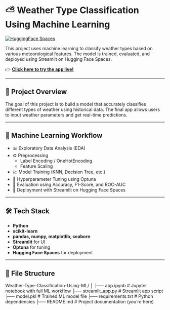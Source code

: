 # ⛅ Weather Type Classification Using Machine Learning

[![HuggingFace Spaces](https://img.shields.io/badge/Launch%20App-HuggingFace-blue?logo=huggingface)](https://huggingface.co/spaces/bsnehith1218/Weather_Type_Classification)

This project uses machine learning to classify weather types based on various meteorological features. The model is trained, evaluated, and deployed using Streamlit on Hugging Face Spaces.

👉 **[Click here to try the app live!](https://huggingface.co/spaces/bsnehith1218/Weather_Type_Classification)**

---

## 📌 Project Overview

The goal of this project is to build a model that accurately classifies different types of weather using historical data. The final app allows users to input weather parameters and get real-time predictions.

---

## 🧠 Machine Learning Workflow

- 📊 Exploratory Data Analysis (EDA)
- ⚙️ Preprocessing
  - Label Encoding / OneHotEncoding
  - Feature Scaling
- 📈 Model Training (KNN, Decision Tree, etc.)
- 🎯 Hyperparameter Tuning using Optuna
- 🧪 Evaluation using Accuracy, F1-Score, and ROC-AUC
- 🚀 Deployment with Streamlit on Hugging Face Spaces

---

## 🛠️ Tech Stack

- **Python**
- **scikit-learn**
- **pandas, numpy, matplotlib, seaborn**
- **Streamlit** for UI
- **Optuna** for tuning
- **Hugging Face Spaces** for deployment

---

## 🚀 File Structure
Weather-Type-Classification-Using-ML/
│
├── app.ipynb # Jupyter notebook with full ML workflow
├── streamlit_app.py # Streamlit app script
├── model.pkl # Trained ML model file
├── requirements.txt # Python dependencies
├── README.md # Project documentation (you’re here)
